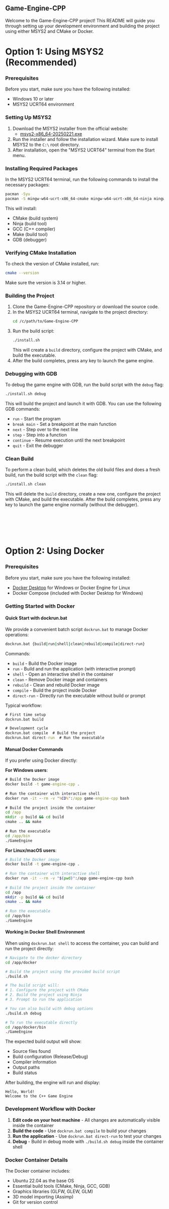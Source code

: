 ## Game-Engine-CPP
Welcome to the Game-Engine-CPP project! This README will guide you through setting up your development environment and building the project using either MSYS2 and CMake or Docker.

# Option 1: Using MSYS2 (Recommended)

### Prerequisites
Before you start, make sure you have the following installed:
- Windows 10 or later
- MSYS2 UCRT64 environment

### Setting Up MSYS2
1. Download the MSYS2 installer from the official website:
   - [msys2-x86_64-20250221.exe](https://github.com/msys2/msys2-installer/releases/download/2025-02-21/msys2-x86_64-20250221.exe)
2. Run the installer and follow the installation wizard. Make sure to install MSYS2 to the `C:\` root directory.
3. After installation, open the "MSYS2 UCRT64" terminal from the Start menu.

### Installing Required Packages
In the MSYS2 UCRT64 terminal, run the following commands to install the necessary packages:
```bash
pacman -Syu
pacman -S mingw-w64-ucrt-x86_64-cmake mingw-w64-ucrt-x86_64-ninja mingw-w64-ucrt-x86_64-gcc mingw-w64-ucrt-x86_64-make mingw-w64-ucrt-x86_64-gdb
```
This will install:
- CMake (build system)
- Ninja (build tool)
- GCC (C++ compiler)
- Make (build tool)
- GDB (debugger)

### Verifying CMake Installation
To check the version of CMake installed, run:
```bash
cmake --version
```
Make sure the version is 3.14 or higher.

### Building the Project
1. Clone the Game-Engine-CPP repository or download the source code.
2. In the MSYS2 UCRT64 terminal, navigate to the project directory:
   ```bash
   cd /c/path/to/Game-Engine-CPP
   ```
3. Run the build script:
   ```bash
   ./install.sh
   ```
   This will create a `build` directory, configure the project with CMake, and build the executable.
4. After the build completes, press any key to launch the game engine.

### Debugging with GDB
To debug the game engine with GDB, run the build script with the `debug` flag:
```bash
./install.sh debug
```
This will build the project and launch it with GDB. You can use the following GDB commands:
- `run` - Start the program
- `break main` - Set a breakpoint at the main function
- `next` - Step over to the next line
- `step` - Step into a function
- `continue` - Resume execution until the next breakpoint
- `quit` - Exit the debugger

### Clean Build
To perform a clean build, which deletes the old build files and does a fresh build, run the build script with the `clean` flag:
```bash
./install.sh clean
```
This will delete the `build` directory, create a new one, configure the project with CMake, and build the executable. After the build completes, press any key to launch the game engine normally (without the debugger).

<br>
<br>
<br>
<br>

# Option 2: Using Docker

### Prerequisites
Before you start, make sure you have the following installed:
- [Docker Desktop](https://www.docker.com/products/docker-desktop/) for Windows or Docker Engine for Linux
- Docker Compose (included with Docker Desktop for Windows)

### Getting Started with Docker

#### Quick Start with dockrun.bat

We provide a convenient batch script `dockrun.bat` to manage Docker operations:

```cmd
dockrun.bat {build|run|shell|clean|rebuild|compile|direct-run}
```

Commands:
- `build` - Build the Docker image
- `run` - Build and run the application (with interactive prompt)
- `shell` - Open an interactive shell in the container
- `clean` - Remove Docker image and containers
- `rebuild` - Clean and rebuild Docker image
- `compile` - Build the project inside Docker
- `direct-run` - Directly run the executable without build or prompt

Typical workflow:
```cmd
# First time setup
dockrun.bat build

# Development cycle
dockrun.bat compile  # Build the project
dockrun.bat direct-run  # Run the executable
```

#### Manual Docker Commands

If you prefer using Docker directly:

**For Windows users**:
```cmd
# Build the Docker image
docker build -t game-engine-cpp .
   
# Run the container with interactive shell
docker run -it --rm -v "%CD%":/app game-engine-cpp bash
   
# Build the project inside the container
cd /app
mkdir -p build && cd build
cmake .. && make
   
# Run the executable
cd /app/bin
./GameEngine
```

**For Linux/macOS users**:
```bash
# Build the Docker image
docker build -t game-engine-cpp .
   
# Run the container with interactive shell
docker run -it --rm -v "$(pwd)":/app game-engine-cpp bash
   
# Build the project inside the container
cd /app
mkdir -p build && cd build
cmake .. && make
   
# Run the executable
cd /app/bin
./GameEngine
```

#### Working in Docker Shell Environment

When using `dockrun.bat shell` to access the container, you can build and run the project directly:

```bash
# Navigate to the docker directory
cd /app/docker

# Build the project using the provided build script
./build.sh

# The build script will:
# 1. Configure the project with CMake
# 2. Build the project using Ninja
# 3. Prompt to run the application

# You can also build with debug options
./build.sh debug

# To run the executable directly
cd /app/docker/bin
./GameEngine
```

The expected build output will show:
- Source files found
- Build configuration (Release/Debug)
- Compiler information 
- Output paths
- Build status

After building, the engine will run and display:
```
Hello, World!
Welcome to the C++ Game Engine
```

### Development Workflow with Docker

1. **Edit code on your host machine** - All changes are automatically visible inside the container
2. **Build the code** - Use `dockrun.bat compile` to build your changes
3. **Run the application** - Use `dockrun.bat direct-run` to test your changes
4. **Debug** - Build in debug mode with `./build.sh debug` inside the container shell

### Docker Container Details

The Docker container includes:
- Ubuntu 22.04 as the base OS
- Essential build tools (CMake, Ninja, GCC, GDB)
- Graphics libraries (GLFW, GLEW, GLM)
- 3D model importing (Assimp)
- Git for version control

<br>
<br>
<br>
<br>


# Troubleshooting

If you encounter the "No CMAKE_CXX_COMPILER could be found" error, make sure you have installed the GCC compiler package:
```bash
pacman -S mingw-w64-ucrt-x86_64-gcc
```
After installing the compiler, clean the `build` directory and reconfigure the project:
```bash
rm -rf build
mkdir build && cd build
cmake -G Ninja ..
```
Then, rebuild the project:
```bash
cmake --build .
```

## Contributing
If you'd like to contribute to the Game-Engine-CPP project, please follow the standard GitHub workflow:
1. Fork the repository
2. Create a new branch for your feature or bug fix
3. Commit your changes
4. Push your branch to your forked repository
5. Open a pull request

We appreciate your contributions!

## License
This project is licensed under the MIT License. See the [LICENSE](LICENSE) file for details.
